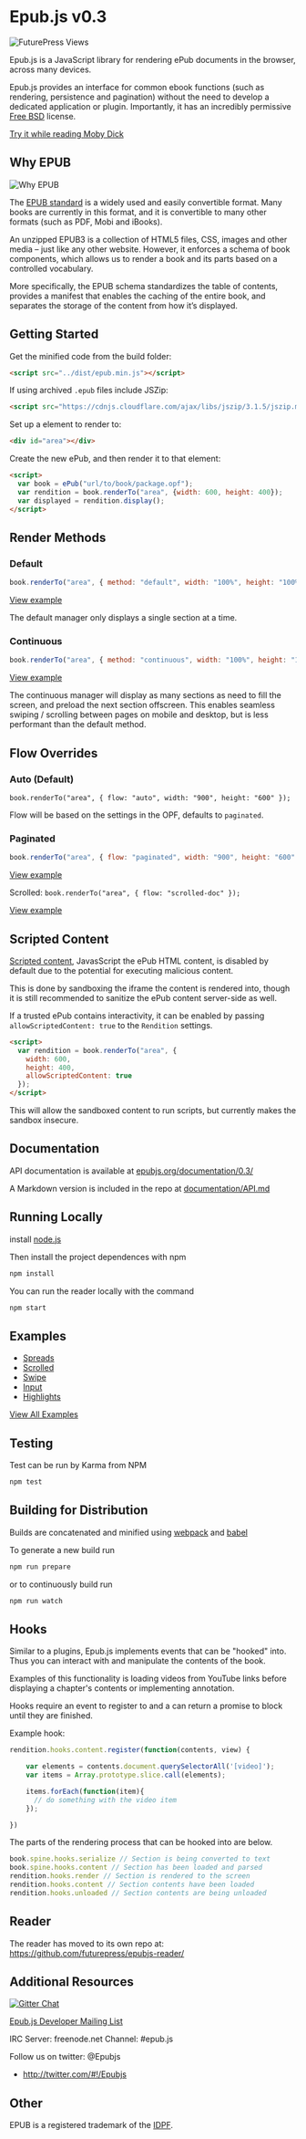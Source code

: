 # Epub.js v0.3

![FuturePress Views](http://fchasen.com/futurepress/fp.png)

Epub.js is a JavaScript library for rendering ePub documents in the browser, across many devices.

Epub.js provides an interface for common ebook functions (such as rendering, persistence and pagination) without the need to develop a dedicated application or plugin. Importantly, it has an incredibly permissive [Free BSD](http://en.wikipedia.org/wiki/BSD_licenses) license.

[Try it while reading Moby Dick](https://futurepress.github.io/epubjs-reader/)

## Why EPUB

![Why EPUB](http://fchasen.com/futurepress/whyepub.png)

The [EPUB standard](http://www.idpf.org/epub/30/spec/epub30-overview.html) is a widely used and easily convertible format. Many books are currently in this format, and it is convertible to many other formats (such as PDF, Mobi and iBooks).

An unzipped EPUB3 is a collection of HTML5 files, CSS, images and other media – just like any other website. However, it enforces a schema of book components, which allows us to render a book and its parts based on a controlled vocabulary.

More specifically, the EPUB schema standardizes the table of contents, provides a manifest that enables the caching of the entire book, and separates the storage of the content from how it’s displayed.

## Getting Started

Get the minified code from the build folder:

```html
<script src="../dist/epub.min.js"></script>
```

If using archived `.epub` files include JSZip:

```html
<script src="https://cdnjs.cloudflare.com/ajax/libs/jszip/3.1.5/jszip.min.js"></script>
```

Set up a element to render to:

```html
<div id="area"></div>
```

Create the new ePub, and then render it to that element:

```html
<script>
  var book = ePub("url/to/book/package.opf");
  var rendition = book.renderTo("area", {width: 600, height: 400});
  var displayed = rendition.display();
</script>
```

## Render Methods

### Default

```js
book.renderTo("area", { method: "default", width: "100%", height: "100%" });
```

[View example](http://futurepress.github.io/epub.js/examples/spreads.html)

The default manager only displays a single section at a time.

### Continuous

```js
book.renderTo("area", { method: "continuous", width: "100%", height: "100%" });
```
[View example](http://futurepress.github.io/epub.js/examples/continuous-scrolled.html)

The continuous manager will display as many sections as need to fill the screen, and preload the next section offscreen. This enables seamless swiping / scrolling between pages on mobile and desktop, but is less performant than the default method.

## Flow Overrides

### Auto (Default)
`book.renderTo("area", { flow: "auto", width: "900", height: "600" });`

Flow will be based on the settings in the OPF, defaults to `paginated`.

### Paginated

```js
book.renderTo("area", { flow: "paginated", width: "900", height: "600" });
```

[View example](http://futurepress.github.io/epub.js/examples/spreads.html)

Scrolled: `book.renderTo("area", { flow: "scrolled-doc" });`

[View example](http://futurepress.github.io/epub.js/examples/scrolled.html)

## Scripted Content

[Scripted content](https://www.w3.org/TR/epub-33/#sec-scripted-content), JavasScript the ePub HTML content, is disabled by default due to the potential for executing malicious content. 

This is done by sandboxing the iframe the content is rendered into, though it is still recommended to sanitize the ePub content server-side as well.

If a trusted ePub contains interactivity, it can be enabled by passing `allowScriptedContent: true` to the `Rendition` settings.

```html
<script>
  var rendition = book.renderTo("area", {
    width: 600,
    height: 400,
    allowScriptedContent: true
  });
</script>
```

This will allow the sandboxed content to run scripts, but currently makes the sandbox insecure.

## Documentation

API documentation is available at [epubjs.org/documentation/0.3/](http://epubjs.org/documentation/0.3/)

A Markdown version is included in the repo at [documentation/API.md](https://github.com/futurepress/epub.js/blob/master/documentation/md/API.md)

## Running Locally

install [node.js](http://nodejs.org/)

Then install the project dependences with npm

```javascript
npm install
```

You can run the reader locally with the command

```javascript
npm start
```

## Examples

+ [Spreads](http://futurepress.github.io/epub.js/examples/spreads.html)
+ [Scrolled](http://futurepress.github.io/epub.js/examples/scrolled.html)
+ [Swipe](http://futurepress.github.io/epub.js/examples/swipe.html)
+ [Input](http://futurepress.github.io/epub.js/examples/input.html)
+ [Highlights](http://futurepress.github.io/epub.js/examples/highlights.html)

[View All Examples](http://futurepress.github.io/epub.js/examples/)

## Testing

Test can be run by Karma from NPM

```js
npm test
```

## Building for Distribution

Builds are concatenated and minified using [webpack](https://webpack.js.org/) and [babel](https://babeljs.io/)

To generate a new build run

```javascript
npm run prepare
```

or to continuously build run

```javascript
npm run watch
```

## Hooks

Similar to a plugins, Epub.js implements events that can be "hooked" into. Thus you can interact with and manipulate the contents of the book.

Examples of this functionality is loading videos from YouTube links before displaying a chapter's contents or implementing annotation.

Hooks require an event to register to and a can return a promise to block until they are finished.

Example hook:

```javascript
rendition.hooks.content.register(function(contents, view) {

    var elements = contents.document.querySelectorAll('[video]');
    var items = Array.prototype.slice.call(elements);

    items.forEach(function(item){
      // do something with the video item
    });

})
```

The parts of the rendering process that can be hooked into are below.

```js
book.spine.hooks.serialize // Section is being converted to text
book.spine.hooks.content // Section has been loaded and parsed
rendition.hooks.render // Section is rendered to the screen
rendition.hooks.content // Section contents have been loaded
rendition.hooks.unloaded // Section contents are being unloaded
```

## Reader
The reader has moved to its own repo at: https://github.com/futurepress/epubjs-reader/

## Additional Resources

[![Gitter Chat](https://badges.gitter.im/futurepress/epub.js.png)](https://gitter.im/futurepress/epub.js "Gitter Chat")

[Epub.js Developer Mailing List](https://groups.google.com/forum/#!forum/epubjs)

IRC Server: freenode.net Channel: #epub.js

Follow us on twitter: @Epubjs

+ http://twitter.com/#!/Epubjs

## Other

EPUB is a registered trademark of the [IDPF](http://idpf.org/).
